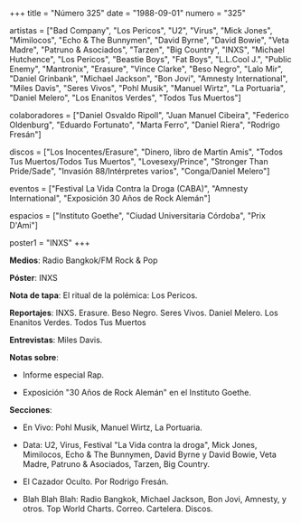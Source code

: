 +++
title = "Número 325"
date = "1988-09-01"
numero = "325"

artistas = ["Bad Company", "Los Pericos", "U2", "Virus", "Mick Jones", "Mimilocos", "Echo & The Bunnymen", "David Byrne", "David Bowie", "Veta Madre", "Patruno & Asociados", "Tarzen", "Big Country", "INXS", "Michael Hutchence", "Los Pericos", "Beastie Boys", "Fat Boys", "L.L.Cool J.", "Public Enemy", "Mantronix", "Erasure", "Vince Clarke", "Beso Negro", "Lalo Mir", "Daniel Grinbank", "Michael Jackson", "Bon Jovi", "Amnesty International", "Miles Davis", "Seres Vivos", "Pohl Musik", "Manuel Wirtz", "La Portuaria", "Daniel Melero", "Los Enanitos Verdes", "Todos Tus Muertos"]

colaboradores = ["Daniel Osvaldo Ripoll", "Juan Manuel Cibeira", "Federico Oldenburg", "Eduardo Fortunato", "Marta Ferro", "Daniel Riera", "Rodrigo Fresán"]

discos = ["Los Inocentes/Erasure", "Dinero, libro de Martin Amis", "Todos Tus Muertos/Todos Tus Muertos", "Lovesexy/Prince", "Stronger Than Pride/Sade", "Invasión 88/Intérpretes varios", "Conga/Daniel Melero"]

eventos = ["Festival La Vida Contra la Droga (CABA)", "Amnesty International", "Exposición 30 Años de Rock Alemán"]

espacios = ["Instituto Goethe", "Ciudad Universitaria Córdoba", "Prix D'Ami"]

poster1 = "INXS"
+++

**Medios**: Radio Bangkok/FM Rock & Pop

**Póster**: INXS

**Nota de tapa**:  El ritual de la polémica: Los Pericos. 

**Reportajes**: INXS. Erasure. Beso Negro. Seres Vivos. Daniel Melero. Los Enanitos Verdes. Todos Tus Muertos

**Entrevistas**: Miles Davis.

**Notas sobre**:

- Informe especial Rap.

- Exposición "30 Años de Rock Alemán" en el Instituto Goethe.

**Secciones**:

- En Vivo: Pohl Musik, Manuel Wirtz, La Portuaria.
- Data: U2, Virus, Festival "La Vida contra la droga", Mick Jones, Mimilocos, Echo & The Bunnymen, David Byrne y David Bowie, Veta Madre, Patruno & Asociados, Tarzen, Big Country. 
- El Cazador Oculto. Por Rodrigo Fresán.

- Blah Blah Blah: Radio Bangkok, Michael Jackson, Bon Jovi, Amnesty, y otros.
Top World Charts. Correo. Cartelera. Discos.

